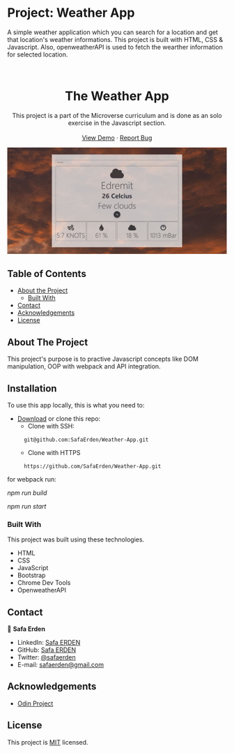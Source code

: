 # Project: Weather App
A simple weather application which you can search for a location and get that location's weather informations. This project is built with HTML, CSS & Javascript. Also, openweatherAPI is used to fetch the wearther information for selected location. 

<br />
<p align="center">

  <h1 align="center">The Weather App</h1>

  <p align="center">
    This project is a part of the Microverse curriculum and is done as an solo exercise in the Javascript section.
    <br />
    <br />
    <a href="https://safaerden.github.io/Weather-App/">View Demo</a>
    ·
    <a href="https://github.com/SafaErden/Weather-App/issues">Report Bug</a>
  </p>
</p>

![screenshot](./dist/images/safas.JPG)

<!-- TABLE OF CONTENTS -->
## Table of Contents

* [About the Project](#about-the-project)
  * [Built With](#built-with)
* [Contact](#contact)
* [Acknowledgements](#acknowledgements)
* [License](#license)

<!-- ABOUT THE PROJECT -->
## About The Project

This project's purpose is to practive Javascript concepts like DOM manipulation, OOP with webpack and API integration.

<!-- [![Product Name Screen Shot][product-screenshot]][screenshot-url] -->

<!-- ABOUT THE PROJECT -->
## Installation

To use this app locally, this is what you need to:

* [Download](https://github.com/SafaErden/Weather-App/archive/development.zip) or clone this repo:
  - Clone with SSH:
  ```
    git@github.com:SafaErden/Weather-App.git
  ```
  - Clone with HTTPS
  ```
    https://github.com/SafaErden/Weather-App.git
  ```
 for webpack run:
 
 *npm run build*

 *npm run start*



### Built With
This project was built using these technologies.
* HTML
* CSS
* JavaScript
* Bootstrap
* Chrome Dev Tools
* OpenweatherAPI

<!-- CONTACT -->
## Contact

👤 **Safa Erden**

- LinkedIn: [Safa ERDEN](https://www.linkedin.com/in/safaerden/)
- GitHub: [Safa ERDEN](https://github.com/SafaErden)
- Twitter: [@safaerden](https://twitter.com/safaerden)
- E-mail: safaerden@gmail.com

<!-- ACKNOWLEDGEMENTS -->
## Acknowledgements
* [Odin Project](https://www.theodinproject.com/courses/javascript/lessons/weather-app)

<!-- LICENSE -->
## License

This project is [MIT](https://opensource.org/licenses/MIT) licensed.
